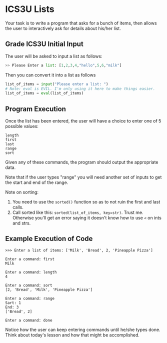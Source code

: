 # ICS3U Lists

Your task is to write a program that asks for a bunch of items, then allows the user to interactively ask for details about his/her list.

## Grade ICS3U Initial Input
The user will be asked to input a list as follows:
```python
>> Please Enter a list: [1,2,3,4,"hello",5,6,"milk"]
```
Then you can convert it into a list as follows
```python
list_of_items = input("Please enter a list: ")
# Note: eval is EVIL. I'm only using it here to make things easier.
list_of_items = eval(list_of_items)
```

## Program Execution
Once the list has been entered, the user will have a choice to enter one of 5 possible values:
```
length
first
last
range
sort
```

Given any of these commands, the program should output the appropriate data.

Note that if the user types "range" you will need another set of inputs to get the start and end of the range.

Note on sorting:
1. You need to use the `sorted()` function so as to not ruin the first and last calls.
2. Call sorted like this: `sorted(list_of_items, key=str)`. Trust me. Otherwise you'll get an error saying it doesn't know how to use `<` on ints and strs.

## Example Execution of Code
```
>>> Enter a list of items: ['Milk', 'Bread', 2, 'Pineapple Pizza']

Enter a command: first
Milk

Enter a command: length
4

Enter a command: sort
[2, 'Bread', 'Milk', 'Pineapple Pizza']

Enter a command: range
Sart: 1
End: 3
['Bread', 2]

Enter a command: done
```
Notice how the user can keep entering commands until he/she types done. Think about today's lesson and how that might be accomplished.
